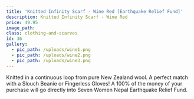 ```yaml
---
title: 'Knitted Infinity Scarf - Wine Red [Earthquake Relief Fund]'
description: Knitted Infinity Scarf - Wine Red
price: 49.95
image_path:
class: clothing-and-scarves
id: 36
gallery:
  - pic_path: /uploads/wine1.png
  - pic_path: /uploads/wine2.png
  - pic_path: /uploads/wine3.png
---
```



Knitted in a continuous loop from pure New Zealand wool. A perfect match with a Slouch Beanie or Fingerless Gloves! A 100% of the money of your purchase will go directly into Seven Women Nepal Earthquake Relief Fund.